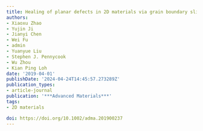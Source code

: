 ```yaml
---
title: Healing of planar defects in 2D materials via grain boundary sliding
authors:
- Xiaoxu Zhao
- Yujin Ji
- Jianyi Chen
- Wei Fu
- admin
- Yuanyue Liu
- Stephen J. Pennycook
- Wu Zhou
- Kian Ping Loh
date: '2019-04-01'
publishDate: '2024-04-24T14:45:57.273289Z'
publication_types:
- article-journal
publication: '***Advanced Materials***'
tags:
- 2D materials

doi: https://doi.org/10.1002/adma.201900237
---
```

